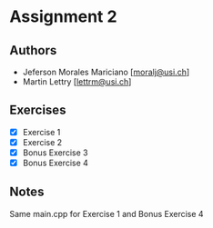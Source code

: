 # Assignment 2


## Authors

- Jeferson Morales Mariciano [moralj@usi.ch]
- Martin Lettry [lettrm@usi.ch]


## Exercises

- [x] Exercise 1
- [x] Exercise 2
- [x] Bonus Exercise 3
- [x] Bonus Exercise 4

## Notes

Same main.cpp for Exercise 1 and Bonus Exercise 4
